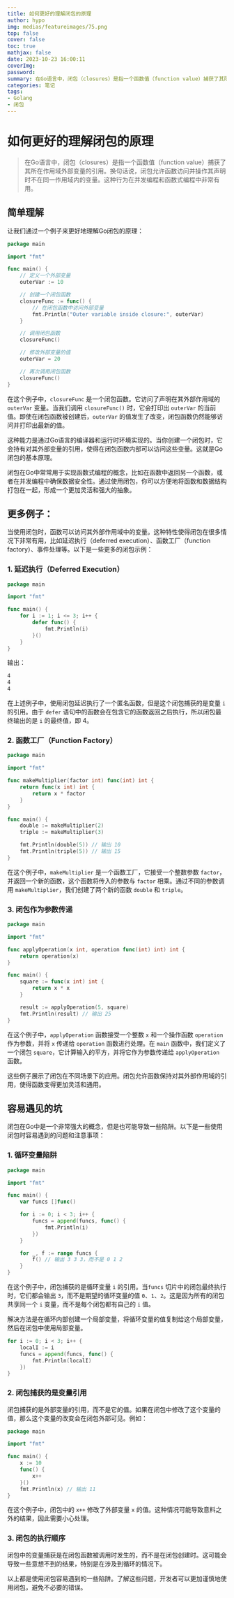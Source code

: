 ```yaml
---
title: 如何更好的理解闭包的原理
author: hypo
img: medias/featureimages/75.png
top: false
cover: false
toc: true
mathjax: false
date: 2023-10-23 16:00:11
coverImg:
password:
summary: 在Go语言中，闭包（closures）是指一个函数值（function value）捕获了其所在作用域外部变量的引用。
categories: 笔记
tags:
- Golang
- 闭包
---
```

# 如何更好的理解闭包的原理



> 在Go语言中，闭包（closures）是指一个函数值（function value）捕获了其所在作用域外部变量的引用。换句话说，闭包允许函数访问并操作其声明时不在同一作用域内的变量。这种行为在并发编程和函数式编程中非常有用。



## 简单理解

让我们通过一个例子来更好地理解Go闭包的原理：

```go
package main

import "fmt"

func main() {
	// 定义一个外部变量
	outerVar := 10

	// 创建一个闭包函数
	closureFunc := func() {
		// 在闭包函数中访问外部变量
		fmt.Println("Outer variable inside closure:", outerVar)
	}

	// 调用闭包函数
	closureFunc()

	// 修改外部变量的值
	outerVar = 20

	// 再次调用闭包函数
	closureFunc()
}
```

在这个例子中，`closureFunc` 是一个闭包函数。它访问了声明在其外部作用域的 `outerVar` 变量。当我们调用 `closureFunc()` 时，它会打印出 `outerVar` 的当前值。即使在闭包函数被创建后，`outerVar` 的值发生了改变，闭包函数仍然能够访问并打印出最新的值。

这种能力是通过Go语言的编译器和运行时环境实现的。当你创建一个闭包时，它会持有对其外部变量的引用，使得在闭包函数内部可以访问这些变量。这就是Go闭包的基本原理。

闭包在Go中常常用于实现函数式编程的概念，比如在函数中返回另一个函数，或者在并发编程中确保数据安全性。通过使用闭包，你可以方便地将函数和数据结构打包在一起，形成一个更加灵活和强大的抽象。



## 更多例子：

当使用闭包时，函数可以访问其外部作用域中的变量。这种特性使得闭包在很多情况下非常有用，比如延迟执行（deferred execution）、函数工厂（function factory）、事件处理等。以下是一些更多的闭包示例：

### 1. 延迟执行（Deferred Execution）

```go
package main

import "fmt"

func main() {
	for i := 1; i <= 3; i++ {
		defer func() {
			fmt.Println(i)
		}()
	}
}
```

输出：

```sh
4
4
4
```

在上述例子中，使用闭包延迟执行了一个匿名函数，但是这个闭包捕获的是变量 `i` 的引用。由于 `defer` 语句中的函数会在包含它的函数返回之后执行，所以闭包最终输出的是 `i` 的最终值，即 4。

### 2. 函数工厂（Function Factory）

```go
package main

import "fmt"

func makeMultiplier(factor int) func(int) int {
	return func(x int) int {
		return x * factor
	}
}

func main() {
	double := makeMultiplier(2)
	triple := makeMultiplier(3)

	fmt.Println(double(5)) // 输出 10
	fmt.Println(triple(5)) // 输出 15
}
```

在这个例子中，`makeMultiplier` 是一个函数工厂，它接受一个整数参数 `factor`，并返回一个新的函数，这个函数将传入的参数与 `factor` 相乘。通过不同的参数调用 `makeMultiplier`，我们创建了两个新的函数 `double` 和 `triple`。

### 3. 闭包作为参数传递

```go
package main

import "fmt"

func applyOperation(x int, operation func(int) int) int {
	return operation(x)
}

func main() {
	square := func(x int) int {
		return x * x
	}

	result := applyOperation(5, square)
	fmt.Println(result) // 输出 25
}
```

在这个例子中，`applyOperation` 函数接受一个整数 `x` 和一个操作函数 `operation` 作为参数，并将 `x` 传递给 `operation` 函数进行处理。在 `main` 函数中，我们定义了一个闭包 `square`，它计算输入的平方，并将它作为参数传递给 `applyOperation` 函数。

这些例子展示了闭包在不同场景下的应用。闭包允许函数保持对其外部作用域的引用，使得函数变得更加灵活和通用。



## 容易遇见的坑

闭包在Go中是一个非常强大的概念，但是也可能导致一些陷阱。以下是一些使用闭包时容易遇到的问题和注意事项：

### 1. 循环变量陷阱

```go
package main

import "fmt"

func main() {
	var funcs []func()

	for i := 0; i < 3; i++ {
		funcs = append(funcs, func() {
			fmt.Println(i)
		})
	}

	for _, f := range funcs {
		f() // 输出 3 3 3，而不是 0 1 2
	}
}
```

在这个例子中，闭包捕获的是循环变量 `i` 的引用。当`funcs` 切片中的闭包最终执行时，它们都会输出 `3`，而不是期望的循环变量的值 `0`、`1`、`2`。这是因为所有的闭包共享同一个 `i` 变量，而不是每个闭包都有自己的 `i` 值。

解决方法是在循环内部创建一个局部变量，将循环变量的值复制给这个局部变量，然后在闭包中使用局部变量。

```go
for i := 0; i < 3; i++ {
    localI := i
    funcs = append(funcs, func() {
        fmt.Println(localI)
    })
}
```

### 2. 闭包捕获的是变量引用

闭包捕获的是外部变量的引用，而不是它的值。如果在闭包中修改了这个变量的值，那么这个变量的改变会在闭包外部可见。例如：

```go
package main

import "fmt"

func main() {
	x := 10
	func() {
		x++
	}()
	fmt.Println(x) // 输出 11
}
```

在这个例子中，闭包中的 `x++` 修改了外部变量 `x` 的值。这种情况可能导致意料之外的结果，因此需要小心处理。

### 3. 闭包的执行顺序

闭包中的变量捕获是在闭包函数被调用时发生的，而不是在闭包创建时。这可能会导致一些意想不到的结果，特别是在涉及到循环的情况下。

以上都是使用闭包容易遇到的一些陷阱。了解这些问题，开发者可以更加谨慎地使用闭包，避免不必要的错误。